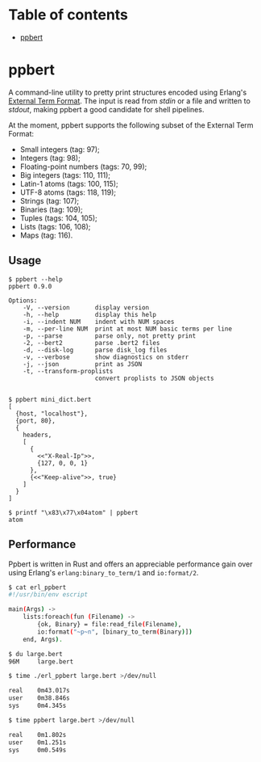 # Table of contents

- [ppbert](#ppbert)

# ppbert

A command-line utility to pretty print structures encoded using
Erlang's [External Term Format](http://erlang.org/doc/apps/erts/erl_ext_dist.html).
The input is read from *stdin* or a file and written to *stdout*,
making ppbert a good candidate for shell pipelines.

At the moment, ppbert supports the following subset of the External
Term Format:

- Small integers (tag: 97);
- Integers (tag: 98);
- Floating-point numbers (tags: 70, 99);
- Big integers (tags: 110, 111);
- Latin-1 atoms (tags: 100, 115);
- UTF-8 atoms (tags: 118, 119);
- Strings (tag: 107);
- Binaries (tag: 109);
- Tuples (tags: 104, 105);
- Lists (tags: 106, 108);
- Maps (tag: 116).


## Usage

```
$ ppbert --help
ppbert 0.9.0

Options:
    -V, --version       display version
    -h, --help          display this help
    -i, --indent NUM    indent with NUM spaces
    -m, --per-line NUM  print at most NUM basic terms per line
    -p, --parse         parse only, not pretty print
    -2, --bert2         parse .bert2 files
    -d, --disk-log      parse disk_log files
    -v, --verbose       show diagnostics on stderr
    -j, --json          print as JSON
    -t, --transform-proplists
                        convert proplists to JSON objects


$ ppbert mini_dict.bert
[
  {host, "localhost"},
  {port, 80},
  {
    headers,
    [
      {
        <<"X-Real-Ip">>,
        {127, 0, 0, 1}
      },
      {<<"Keep-alive">>, true}
    ]
  }
]

$ printf "\x83\x77\x04atom" | ppbert
atom
```

## Performance

Ppbert is written in Rust and offers an appreciable performance gain
over using Erlang's `erlang:binary_to_term/1` and `io:format/2`.

```sh
$ cat erl_ppbert
#!/usr/bin/env escript

main(Args) ->
    lists:foreach(fun (Filename) ->
        {ok, Binary} = file:read_file(Filename),
        io:format("~p~n", [binary_to_term(Binary)])
    end, Args).

$ du large.bert
96M     large.bert

$ time ./erl_ppbert large.bert >/dev/null

real	0m43.017s
user	0m38.846s
sys 	0m4.345s

$ time ppbert large.bert >/dev/null

real	0m1.802s
user	0m1.251s
sys     0m0.549s
```
